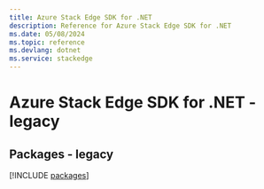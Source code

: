```yaml
---
title: Azure Stack Edge SDK for .NET
description: Reference for Azure Stack Edge SDK for .NET
ms.date: 05/08/2024
ms.topic: reference
ms.devlang: dotnet
ms.service: stackedge
---
```

# Azure Stack Edge SDK for .NET - legacy
## Packages - legacy
[!INCLUDE [packages](stack-edge-index.md)]